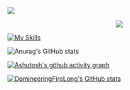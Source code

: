 ![](https://capsule-render.vercel.app/api?type=soft&height=200&color=gradient&text=你好，我是小火龙&fontSize=60)

<p align="center">
  <a href="https://git.io/typing-svg">
    <img src="https://readme-typing-svg.demolab.com?font=Fira+Code&weight=300&size=30&pause=2000&color=7E2DC8&width=435&lines=%E6%88%91%E6%98%AF%E4%B8%80%E4%B8%AA%E7%83%AD%E7%88%B1%E7%A7%91%E6%8A%80%E7%9A%84%E5%BF%AB%E4%B9%90%E9%9D%92%E5%B9%B4;%E6%AC%A2%E8%BF%8E%E4%B8%80%E8%B5%B7%E6%8E%A2%E7%B4%A2%E6%88%91%E7%9A%84%E4%BB%93%E5%BA%93%E5%91%80%EF%BD%9E" />
  </a>
</p>


[![My Skills](https://skillicons.dev/icons?i=cpp,java,python,matlab,pytorch,qt,git,docker,mysql,svg,linux)](https://skillicons.dev)

![Anurag's GitHub stats](https://github-readme-stats.vercel.app/api?username=anuraghazra&theme=synthwave&show_icons=true)


[![Ashutosh's github activity graph](https://github-readme-activity-graph.vercel.app/graph?username=Ashutosh00710&theme=rogue)](https://github.com/ashutosh00710/github-readme-activity-graph)


[![DomineeringFireLong's GitHub stats](https://github-readme-stats.vercel.app/api?username=DomineeringFireLong&show_icons=true&theme=synthwave)](https://github.com/anuraghazra/github-readme-stats)
